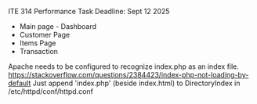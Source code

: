 ITE 314 Performance Task
Deadline: Sept 12 2025

- Main page - Dashboard
- Customer Page
- Items Page
- Transaction




Apache needs to be configured to recognize index.php as an index file.
https://stackoverflow.com/questions/2384423/index-php-not-loading-by-default
Just append 'index.php' (beside index.html) to DirectoryIndex in /etc/httpd/conf/httpd.conf
